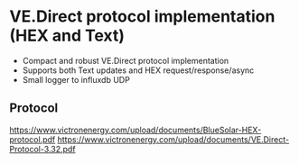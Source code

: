 # VE.Direct protocol implementation (HEX and Text)

* Compact and robust VE.Direct protocol implementation
* Supports both Text updates and HEX request/response/async
* Small logger to influxdb UDP

## Protocol

https://www.victronenergy.com/upload/documents/BlueSolar-HEX-protocol.pdf
https://www.victronenergy.com/upload/documents/VE.Direct-Protocol-3.32.pdf
